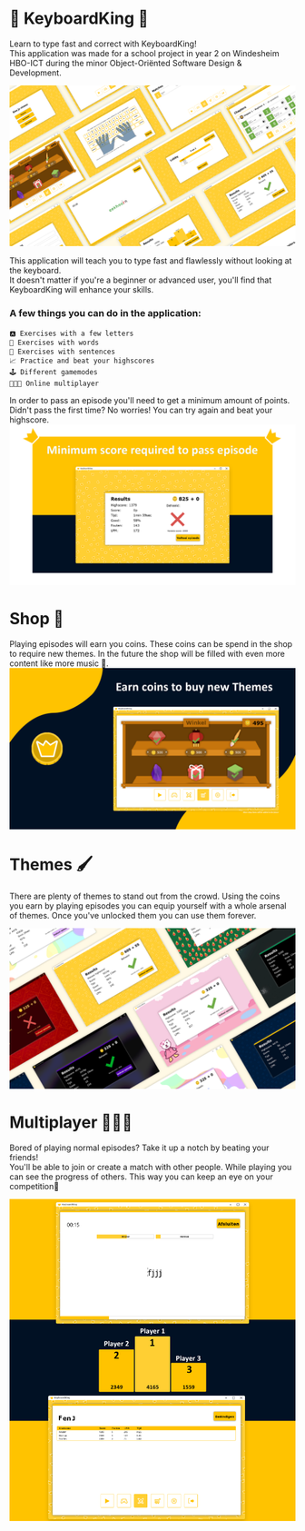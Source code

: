 # 👑 KeyboardKing 👑
Learn to type fast and correct with KeyboardKing!  
This application was made for a school project in year 2 on Windesheim HBO-ICT during the minor Object-Oriënted Software Design & Development.

![Screenshots Application](Resources/screen_overview.png)

This application will teach you to type fast and flawlessly without looking at the keyboard.  
It doesn't matter if you're a beginner or advanced user, you'll find that KeyboardKing will enhance your skills.

### A few things you can do in the application:

    🅰 Exercises with a few letters
    🧩 Exercises with words
    🧠 Exercises with sentences
    📈 Practice and beat your highscores
    🕹️ Different gamemodes
    🧑‍🤝‍🧑 Online multiplayer

In order to pass an episode you'll need to get a minimum amount of points. Didn't pass the first time? No worries! You can try again and beat your highscore.
![Episode Result Page](Resources/pass_display.png)

# Shop 🛒
Playing episodes will earn you coins. These coins can be spend in the shop to require new themes. In the future the shop will be filled with even more content like more music 🎵.
![Shop Display](Resources/shop_display.gif)

# Themes 🖌️
There are plenty of themes to stand out from the crowd. Using the coins you earn by playing episodes you can equip yourself with a whole arsenal of themes. Once you've unlocked them you can use them forever.

![Screenshots Themes](Resources/themes_overview.png)


# Multiplayer 🥇🥈🥉

Bored of playing normal episodes? Take it up a notch by beating your friends!  
You'll be able to join or create a match with other people. While playing you can see the progress of others. This way you can keep an eye on your competition👀

![Multiplayer Display](Resources/multiplayer_display.png)
